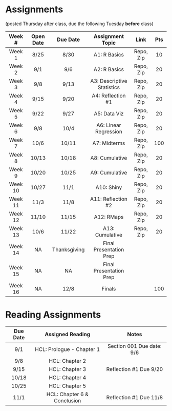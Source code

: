 


# Assignments 
(posted Thursday after class, due the following Tuesday **before** class)

| Week #		| Open Date			| Due Date          			| Assignment Topic        		| Link			|Pts 	|
| :-:           | :-:               | :-:               			| :-:                     		| :-:			| :-:	|
| Week 1        | 8/25				| 8/30							| A1: R Basics                	| Repo, Zip		|10		|
| Week 2        | 9/1    			| 9/6    						| A2: R Basics			       	| Repo, Zip		|20		|
| Week 3        | 9/8    			| 9/13							| A3: Descriptive Statistics   	| Repo, Zip		|20		|
| Week 4        | 9/15				| 9/20							| A4: Reflection #1            	| Repo, Zip		|20		|
| Week 5        | 9/22				| 9/27							| A5: Data Viz			       	| Repo, Zip		|20		|
| Week 6	 	| 9/8				| 10/4							| A6: Linear Regression			| Repo, Zip		|20		|
| Week 7        | 10/6				| 10/11							| A7: Midterms	            	| Repo, Zip		|100	|
| Week 8        | 10/13				| 10/18							| A8: Cumulative			 	| Repo, Zip		|20		|
| Week 9        | 10/20				| 10/25							| A9: Cumulative               	| Repo, Zip		|20		|
| Week 10       | 10/27				| 11/1							| A10: Shiny                    	| Repo, Zip		|20		|
| Week 11       | 11/3				| 11/8							| A11: Reflection #2           	| Repo, Zip		|20		|
| Week 12       | 11/10				| 11/15							| A12: RMaps			     	| Repo, Zip		|20		|
| Week 13       | 10/6				| 11/22							| A13: Cumulative              	| Repo, Zip		|20		|
| Week 14       | NA                | Thanksgiving					| Final Presentation Prep		| 				|		|
| Week 15       | NA                | NA 							| Final Presentation Prep		|				|		|
| Week 16       | NA                | 12/8			                | Finals						|				|100	|


# Reading Assignments

| Due Date		| Assigned Reading			| Notes						|
|:---:		|:---:						|:---:						|
| 9/1		| HCL: Prologue - Chapter 1	| Section 001 Due date: 9/6	|
| 9/8		| HCL: Chapter 2			|							|
| 9/15		| HCL: Chapter 3			| Reflection #1 Due 9/20	|
| 10/18		| HCL: Chapter 4			|							|
| 10/25		| HCL: Chapter 5			|							|
| 11/1		|HCL: Chapter 6 & Conclusion| Reflection #1 Due 11/8	|
